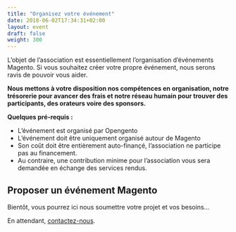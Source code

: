 ```yaml
---
title: "Organisez votre événement"
date: 2018-06-02T17:34:31+02:00
layout: event
draft: false
weight: 300
---
```


L’objet de l’association est essentiellement l’organisation d’événements Magento. Si vous souhaitez créer votre propre événement, nous serons ravis de pouvoir vous aider.

**Nous mettons à votre disposition nos compétences en organisation, notre trésorerie pour avancer des frais et notre réseau humain pour trouver des participants, des orateurs voire des sponsors.**

**Quelques pré-requis :**

- L’événement est organisé par Opengento
- L’événement doit être uniquement organisé autour de Magento
- Son coût doit être entièrement auto-finançé, l’association ne participe pas au financement.
- Au contraire, une contribution minime pour l’association vous sera demandée en échange des services rendus.

## Proposer un événement Magento

Bientôt, vous pourrez ici nous soumettre votre projet et vos besoins...

En attendant, [contactez-nous](mailto:opengento@gmail.com).
